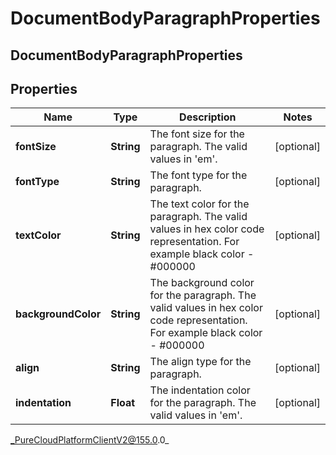 # DocumentBodyParagraphProperties

## DocumentBodyParagraphProperties

## Properties

|Name | Type | Description | Notes|
|------------ | ------------- | ------------- | -------------|
| **fontSize** | **String** | The font size for the paragraph. The valid values in &#39;em&#39;. | [optional] |
| **fontType** | **String** | The font type for the paragraph. | [optional] |
| **textColor** | **String** | The text color for the paragraph. The valid values in hex color code representation. For example black color - #000000 | [optional] |
| **backgroundColor** | **String** | The background color for the paragraph. The valid values in hex color code representation. For example black color - #000000 | [optional] |
| **align** | **String** | The align type for the paragraph. | [optional] |
| **indentation** | **Float** | The indentation color for the paragraph. The valid values in &#39;em&#39;. | [optional] |



_PureCloudPlatformClientV2@155.0.0_
